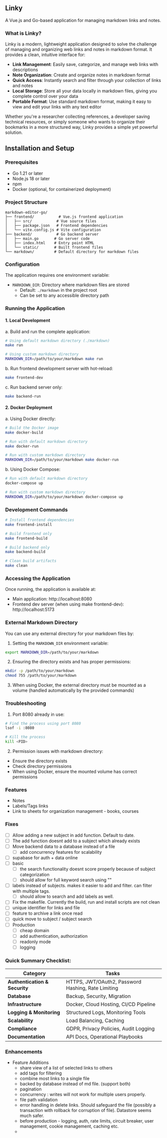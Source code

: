 ## Linky

A Vue.js and Go-based application for managing markdown links and notes.

### What is Linky?
Linky is a modern, lightweight application designed to solve the challenge of managing and organizing web links and notes in markdown format. It provides a clean, intuitive interface for:

- **Link Management**: Easily save, categorize, and manage web links with descriptions
- **Note Organization**: Create and organize notes in markdown format
- **Quick Access**: Instantly search and filter through your collection of links and notes
- **Local Storage**: Store all your data locally in markdown files, giving you complete control over your data
- **Portable Format**: Use standard markdown format, making it easy to view and edit your links with any text editor

Whether you're a researcher collecting references, a developer saving technical resources, or simply someone who wants to organize their bookmarks in a more structured way, Linky provides a simple yet powerful solution.

## Installation and Setup

### Prerequisites
- Go 1.21 or later
- Node.js 18 or later
- npm
- Docker (optional, for containerized deployment)

### Project Structure
```
markdown-editor-go/
├── frontend/           # Vue.js frontend application
│   ├── src/           # Vue source files
│   ├── package.json   # Frontend dependencies
│   └── vite.config.js # Vite configuration
├── backend/           # Go backend server
│   ├── main.go       # Go server code
│   ├── index.html    # Entry point HTML
│   └── static/       # Built frontend files
└── markdown/         # Default directory for markdown files
```

### Configuration
The application requires one environment variable:
- `MARKDOWN_DIR`: Directory where markdown files are stored
  - Default: `./markdown` in the project root
  - Can be set to any accessible directory path

### Running the Application

#### 1. Local Development

a. Build and run the complete application:
```bash
# Using default markdown directory (./markdown)
make run

# Using custom markdown directory
MARKDOWN_DIR=/path/to/your/markdown make run
```

b. Run frontend development server with hot-reload:
```bash
make frontend-dev
```

c. Run backend server only:
```bash
make backend-run
```

#### 2. Docker Deployment

a. Using Docker directly:
```bash
# Build the Docker image
make docker-build

# Run with default markdown directory
make docker-run

# Run with custom markdown directory
MARKDOWN_DIR=/path/to/your/markdown make docker-run
```

b. Using Docker Compose:
```bash
# Run with default markdown directory
docker-compose up

# Run with custom markdown directory
MARKDOWN_DIR=/path/to/your/markdown docker-compose up
```

### Development Commands

```bash
# Install frontend dependencies
make frontend-install

# Build frontend only
make frontend-build

# Build backend only
make backend-build

# Clean build artifacts
make clean
```

### Accessing the Application

Once running, the application is available at:
- Main application: http://localhost:8080
- Frontend dev server (when using make frontend-dev): http://localhost:5173

### External Markdown Directory

You can use any external directory for your markdown files by:

1. Setting the `MARKDOWN_DIR` environment variable:
```bash
export MARKDOWN_DIR=/path/to/your/markdown
```

2. Ensuring the directory exists and has proper permissions:
```bash
mkdir -p /path/to/your/markdown
chmod 755 /path/to/your/markdown
```

3. When using Docker, the external directory must be mounted as a volume (handled automatically by the provided commands)

### Troubleshooting

1. Port 8080 already in use:
```bash
# Find the process using port 8080
lsof -i :8080

# Kill the process
kill <PID>
```

2. Permission issues with markdown directory:
- Ensure the directory exists
- Check directory permissions
- When using Docker, ensure the mounted volume has correct permissions

### Features
- Notes
- Labels/Tags links
- Link to sheets for organization management - books, courses

### Fixes
- [ ] Allow adding a new subject in add function. Default to date.
- [ ] The add function doesnt add to a subject which already exists
- [ ] Move backend data to a database instead of a file
  - [ ] add concurrency features for scalability
- [ ] supabase for auth + data online
- [ ] basic
  - [ ] the search functionality doesnt score properly because of subject categorization
  - [ ] should allow for full keyword search using ""
- [ ] labels instead of subjects. makes it easier to add and filter. can filter with multiple tags. 
  - [ ] should allow to search and add labels as well.
- [ ] Fix the makefile. Currently the build, run and install scripts are not clean
- [ ] unique identifier for links and file
- [ ] feature to archive a link once read
- [ ] quick move to subject / subject search
- [ ] Production
    - [ ] cheap domain
    - [ ] add authentication, authorization
    - [ ] readonly mode
    - [ ] logging

### **Quick Summary Checklist:**

| Category                     | Tasks                                              |
|------------------------------|----------------------------------------------------|
| **Authentication & Security**| HTTPS, JWT/OAuth2, Password Hashing, Rate Limiting |
| **Database**                 | Backup, Security, Migration                        |
| **Infrastructure**           | Docker, Cloud Hosting, CI/CD Pipeline              |
| **Logging & Monitoring**     | Structured Logs, Monitoring Tools                  |
| **Scalability**              | Load Balancing, Caching                            |
| **Compliance**               | GDPR, Privacy Policies, Audit Logging              |
| **Documentation**            | API Docs, Operational Playbooks                    |

### Enhancements
- Feature Additions
  - share view of a list of selected links to others
  - add tags for filtering
  - combine most links to a single file
  - backed by database instead of md file. (support both)
  - pagination
  - concurrency : writes will not work for multiple users properly.
  - file path validation
  - error handling in delete links. Should safeguard the file (possibly a transaction with rollback for corruption of file). Datastore seems much safer.
  - before production - logging, auth, rate limits, circuit breaker, user management, cookie management, caching etc.
  - 